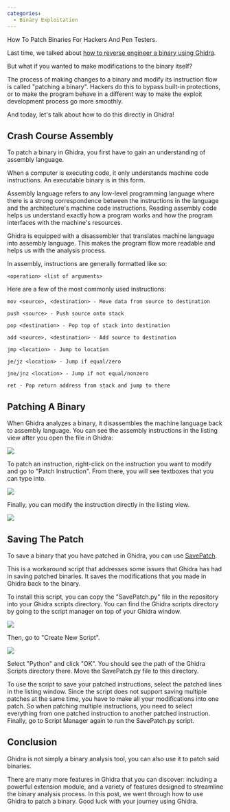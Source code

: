 ```yaml
---
categories:
  - Binary Exploitation
---
```


How To Patch Binaries For Hackers And Pen Testers.

Last time, we talked about [how to reverse engineer a binary using Ghidra](https://vkili.github.io/blog/binary%20exploitation/intro-to-reverse-engineering/).

But what if you wanted to make modifications to the binary itself?

The process of making changes to a binary and modify its instruction flow is called "patching a binary". Hackers do this to bypass built-in protections, or to make the program behave in a different way to make the exploit development process go more smoothly.

And today, let's talk about how to do this directly in Ghidra!

## Crash Course Assembly

To patch a binary in Ghidra, you first have to gain an understanding of assembly language.

When a computer is executing code, it only understands machine code instructions. An executable binary is in this form.

Assembly language refers to any low-level programming language where there is a strong correspondence between the instructions in the language and the architecture's machine code instructions. Reading assembly code helps us understand exactly how a program works and how the program interfaces with the machine's resources.

Ghidra is equipped with a disassembler that translates machine language into assembly language. This makes the program flow more readable and helps us with the analysis process.

In assembly, instructions are generally formatted like so:

```
<operation> <list of arguments>
```

Here are a few of the most commonly used instructions:

```
mov <source>, <destination> - Move data from source to destination

push <source> - Push source onto stack

pop <destination> - Pop top of stack into destination

add <source>, <destination> - Add source to destination

jmp <location> - Jump to location

je/jz <location> - Jump if equal/zero

jne/jnz <location> - Jump if not equal/nonzero

ret - Pop return address from stack and jump to there
```

## Patching A Binary

When Ghidra analyzes a binary, it disassembles the machine language back to assembly language. You can see the assembly instructions in the listing view after you open the file in Ghidra:

![](https://vkili.github.io/blog/assets/images/binary-08.png)


To patch an instruction, right-click on the instruction you want to modify and go to "Patch Instruction". From there, you will see textboxes that you can type into.

![](https://vkili.github.io/blog/assets/images/binary-09.png)


Finally, you can modify the instruction directly in the listing view.

![](https://vkili.github.io/blog/assets/images/binary-10.png)


## Saving The Patch

To save a binary that you have patched in Ghidra, you can use [SavePatch](https://github.com/schlafwandler/ghidra_SavePatch).

This is a workaround script that addresses some issues that Ghidra has had in saving patched binaries. It saves the modifications that you made in Ghidra back to the binary.

To install this script, you can copy the "SavePatch.py" file in the repository into your Ghidra scripts directory. You can find the Ghidra scripts directory by going to the script manager on top of your Ghidra window.

![](https://vkili.github.io/blog/assets/images/binary-11.png)


Then, go to "Create New Script".

![](https://vkili.github.io/blog/assets/images/binary-12.png)


Select "Python" and click "OK". You should see the path of the Ghidra Scripts directory there. Move the SavePatch.py file to this directory.

To use the script to save your patched instructions, select the patched lines in the listing window. Since the script does not support saving multiple patches at the same time, you have to make all your modifications into one patch. So when patching multiple instructions, you need to select everything from one patched instruction to another patched instruction. Finally, go to Script Manager again to run the SavePatch.py script.

## Conclusion

Ghidra is not simply a binary analysis tool, you can also use it to patch said binaries.

There are many more features in Ghidra that you can discover: including a powerful extension module, and a variety of features designed to streamline the binary analysis process. In this post, we went through how to use Ghidra to patch a binary. Good luck with your journey using Ghidra.